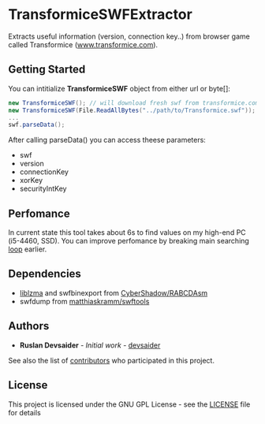 # TransformiceSWFExtractor
Extracts useful information (version, connection key..) from browser game called Transformice (www.transformice.com).

## Getting Started

You can intitialize **TransformiceSWF** object from either url or byte[]:
```c#
new TransformiceSWF(); // will download fresh swf from transformice.com/Transformice.swf
new TransformiceSWF(File.ReadAllBytes("../path/to/Transformice.swf"));
...
swf.parseData();
```

After calling parseData() you can access theese parameters:

* swf
 * version
 * connectionKey
 * xorKey
 * securityIntKey
 
## Perfomance

In current state this tool takes about 6s to find values on my high-end PC (i5-4460, SSD). You can improve perfomance by breaking main searching [loop](https://github.com/devsaider/TransformiceSWFExtractor/blob/master/TransformiceSWFExtractor.cs#L249) earlier.

## Dependencies

* [liblzma](https://github.com/D-Programming-Deimos/liblzma) and swfbinexport from [CyberShadow/RABCDAsm](https://github.com/CyberShadow/RABCDAsm)
* swfdump from [matthiaskramm/swftools](https://github.com/matthiaskramm/swftools)


## Authors

* **Ruslan Devsaider** - *Initial work* - [devsaider](https://github.com/devsaider)

See also the list of [contributors](https://github.com/devsaider/TransformiceSWFExtractor/contributors) who participated in this project.

## License

This project is licensed under the GNU GPL License - see the [LICENSE](LICENSE) file for details
